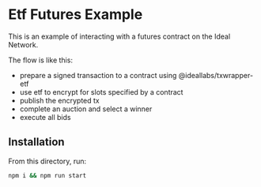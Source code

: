 # Etf Futures Example

This is an example of interacting with a futures contract on the Ideal Network.


The flow is like this:

- prepare a signed transaction to a contract using @ideallabs/txwrapper-etf
- use etf to encrypt for slots specified by a contract
- publish the encrypted tx
- complete an auction and select a winner
- execute all bids

## Installation

From this directory, run:

```bash
npm i && npm run start
```